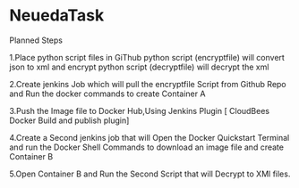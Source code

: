 # NeuedaTask
Planned Steps

1.Place python script files in GiThub
   python script (encryptfile) will convert json to xml and encrypt 
   python script (decryptfile) will decrypt the xml 

2.Create jenkins Job which will pull the encryptfile Script from Github Repo
  and Run the docker commands to create Container A

3.Push the Image file to Docker Hub,Using Jenkins Plugin [ CloudBees Docker Build and publish plugin]

4.Create a Second jenkins job that will Open the Docker Quickstart Terminal and run the Docker Shell Commands to download an image file and create Container B

5.Open Container B and Run the Second Script that will Decrypt to XMl files.
